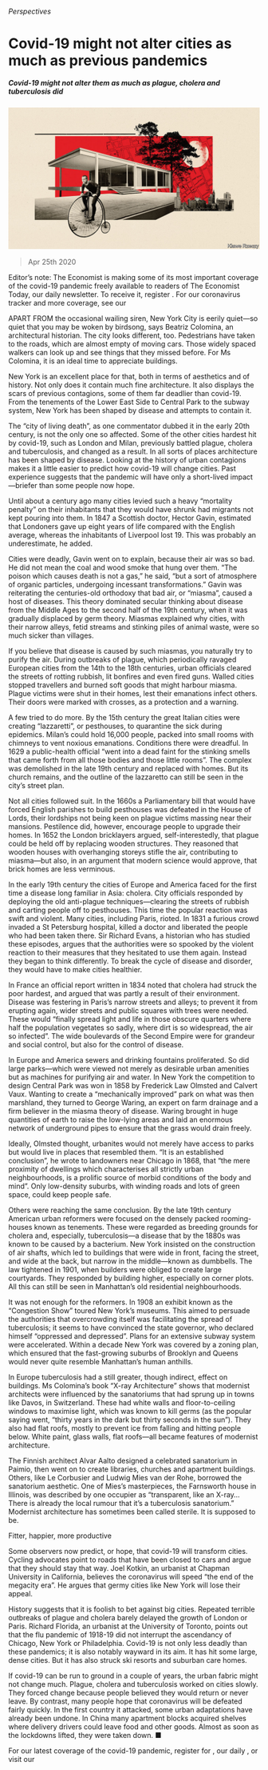###### Perspectives

# Covid-19 might not alter cities as much as previous pandemics 

##### Covid-19 might not alter them as much as plague, cholera and tuberculosis did 

![image](images/20200425_BKD001_0.jpg) 

> Apr 25th 2020 

Editor’s note: The Economist is making some of its most important coverage of the covid-19 pandemic freely available to readers of The Economist Today, our daily newsletter. To receive it, register . For our coronavirus tracker and more coverage, see our 

APART FROM the occasional wailing siren, New York City is eerily quiet—so quiet that you may be woken by birdsong, says Beatriz Colomina, an architectural historian. The city looks different, too. Pedestrians have taken to the roads, which are almost empty of moving cars. Those widely spaced walkers can look up and see things that they missed before. For Ms Colomina, it is an ideal time to appreciate buildings. 

New York is an excellent place for that, both in terms of aesthetics and of history. Not only does it contain much fine architecture. It also displays the scars of previous contagions, some of them far deadlier than covid-19. From the tenements of the Lower East Side to Central Park to the subway system, New York has been shaped by disease and attempts to contain it.


The “city of living death”, as one commentator dubbed it in the early 20th century, is not the only one so affected. Some of the other cities hardest hit by covid-19, such as London and Milan, previously battled plague, cholera and tuberculosis, and changed as a result. In all sorts of places architecture has been shaped by disease. Looking at the history of urban contagions makes it a little easier to predict how covid-19 will change cities. Past experience suggests that the pandemic will have only a short-lived impact—briefer than some people now hope. 

Until about a century ago many cities levied such a heavy “mortality penalty” on their inhabitants that they would have shrunk had migrants not kept pouring into them. In 1847 a Scottish doctor, Hector Gavin, estimated that Londoners gave up eight years of life compared with the English average, whereas the inhabitants of Liverpool lost 19. This was probably an underestimate, he added. 

Cities were deadly, Gavin went on to explain, because their air was so bad. He did not mean the coal and wood smoke that hung over them. “The poison which causes death is not a gas,” he said, “but a sort of atmosphere of organic particles, undergoing incessant transformations.” Gavin was reiterating the centuries-old orthodoxy that bad air, or “miasma”, caused a host of diseases. This theory dominated secular thinking about disease from the Middle Ages to the second half of the 19th century, when it was gradually displaced by germ theory. Miasmas explained why cities, with their narrow alleys, fetid streams and stinking piles of animal waste, were so much sicker than villages. 

If you believe that disease is caused by such miasmas, you naturally try to purify the air. During outbreaks of plague, which periodically ravaged European cities from the 14th to the 18th centuries, urban officials cleared the streets of rotting rubbish, lit bonfires and even fired guns. Walled cities stopped travellers and burned soft goods that might harbour miasma. Plague victims were shut in their homes, lest their emanations infect others. Their doors were marked with crosses, as a protection and a warning. 

A few tried to do more. By the 15th century the great Italian cities were creating “lazzaretti”, or pesthouses, to quarantine the sick during epidemics. Milan’s could hold 16,000 people, packed into small rooms with chimneys to vent noxious emanations. Conditions there were dreadful. In 1629 a public-health official “went into a dead faint for the stinking smells that came forth from all those bodies and those little rooms”. The complex was demolished in the late 19th century and replaced with homes. But its church remains, and the outline of the lazzaretto can still be seen in the city’s street plan.

Not all cities followed suit. In the 1660s a Parliamentary bill that would have forced English parishes to build pesthouses was defeated in the House of Lords, their lordships not being keen on plague victims massing near their mansions. Pestilence did, however, encourage people to upgrade their homes. In 1652 the London bricklayers argued, self-interestedly, that plague could be held off by replacing wooden structures. They reasoned that wooden houses with overhanging storeys stifle the air, contributing to miasma—but also, in an argument that modern science would approve, that brick homes are less verminous. 

In the early 19th century the cities of Europe and America faced for the first time a disease long familiar in Asia: cholera. City officials responded by deploying the old anti-plague techniques—clearing the streets of rubbish and carting people off to pesthouses. This time the popular reaction was swift and violent. Many cities, including Paris, rioted. In 1831 a furious crowd invaded a St Petersburg hospital, killed a doctor and liberated the people who had been taken there. Sir Richard Evans, a historian who has studied these episodes, argues that the authorities were so spooked by the violent reaction to their measures that they hesitated to use them again. Instead they began to think differently. To break the cycle of disease and disorder, they would have to make cities healthier. 

In France an official report written in 1834 noted that cholera had struck the poor hardest, and argued that was partly a result of their environment. Disease was festering in Paris’s narrow streets and alleys; to prevent it from erupting again, wider streets and public squares with trees were needed. These would “finally spread light and life in those obscure quarters where half the population vegetates so sadly, where dirt is so widespread, the air so infected”. The wide boulevards of the Second Empire were for grandeur and social control, but also for the control of disease. 

In Europe and America sewers and drinking fountains proliferated. So did large parks—which were viewed not merely as desirable urban amenities but as machines for purifying air and water. In New York the competition to design Central Park was won in 1858 by Frederick Law Olmsted and Calvert Vaux. Wanting to create a “mechanically improved” park on what was then marshland, they turned to George Waring, an expert on farm drainage and a firm believer in the miasma theory of disease. Waring brought in huge quantities of earth to raise the low-lying areas and laid an enormous network of underground pipes to ensure that the grass would drain freely. 

Ideally, Olmsted thought, urbanites would not merely have access to parks but would live in places that resembled them. “It is an established conclusion”, he wrote to landowners near Chicago in 1868, that “the mere proximity of dwellings which characterises all strictly urban neighbourhoods, is a prolific source of morbid conditions of the body and mind”. Only low-density suburbs, with winding roads and lots of green space, could keep people safe. 

Others were reaching the same conclusion. By the late 19th century American urban reformers were focused on the densely packed rooming-houses known as tenements. These were regarded as breeding grounds for cholera and, especially, tuberculosis—a disease that by the 1880s was known to be caused by a bacterium. New York insisted on the construction of air shafts, which led to buildings that were wide in front, facing the street, and wide at the back, but narrow in the middle—known as dumbbells. The law tightened in 1901, when builders were obliged to create large courtyards. They responded by building higher, especially on corner plots. All this can still be seen in Manhattan’s old residential neighbourhoods. 

It was not enough for the reformers. In 1908 an exhibit known as the “Congestion Show” toured New York’s museums. This aimed to persuade the authorities that overcrowding itself was facilitating the spread of tuberculosis; it seems to have convinced the state governor, who declared himself “oppressed and depressed”. Plans for an extensive subway system were accelerated. Within a decade New York was covered by a zoning plan, which ensured that the fast-growing suburbs of Brooklyn and Queens would never quite resemble Manhattan’s human anthills. 

In Europe tuberculosis had a still greater, though indirect, effect on buildings. Ms Colomina’s book “X-ray Architecture” shows that modernist architects were influenced by the sanatoriums that had sprung up in towns like Davos, in Switzerland. These had white walls and floor-to-ceiling windows to maximise light, which was known to kill germs (as the popular saying went, “thirty years in the dark but thirty seconds in the sun”). They also had flat roofs, mostly to prevent ice from falling and hitting people below. White paint, glass walls, flat roofs—all became features of modernist architecture. 

The Finnish architect Alvar Aalto designed a celebrated sanatorium in Paimio, then went on to create libraries, churches and apartment buildings. Others, like Le Corbusier and Ludwig Mies van der Rohe, borrowed the sanatorium aesthetic. One of Mies’s masterpieces, the Farnsworth house in Illinois, was described by one occupier as “transparent, like an X-ray… There is already the local rumour that it’s a tuberculosis sanatorium.” Modernist architecture has sometimes been called sterile. It is supposed to be. 

Fitter, happier, more productive

Some observers now predict, or hope, that covid-19 will transform cities. Cycling advocates point to roads that have been closed to cars and argue that they should stay that way. Joel Kotkin, an urbanist at Chapman University in California, believes the coronavirus will speed “the end of the megacity era”. He argues that germy cities like New York will lose their appeal. 

History suggests that it is foolish to bet against big cities. Repeated terrible outbreaks of plague and cholera barely delayed the growth of London or Paris. Richard Florida, an urbanist at the University of Toronto, points out that the flu pandemic of 1918-19 did not interrupt the ascendancy of Chicago, New York or Philadelphia. Covid-19 is not only less deadly than these pandemics; it is also notably wayward in its aim. It has hit some large, dense cities. But it has also struck ski resorts and suburban care homes. 

If covid-19 can be run to ground in a couple of years, the urban fabric might not change much. Plague, cholera and tuberculosis worked on cities slowly. They forced change because people believed they would return or never leave. By contrast, many people hope that coronavirus will be defeated fairly quickly. In the first country it attacked, some urban adaptations have already been undone. In China many apartment blocks acquired shelves where delivery drivers could leave food and other goods. Almost as soon as the lockdowns lifted, they were taken down. ■

For our latest coverage of the covid-19 pandemic, register for , our daily , or visit our 

